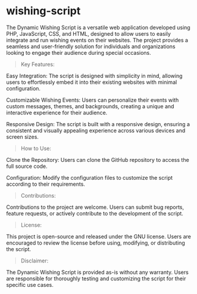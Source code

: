 # wishing-script
The Dynamic Wishing Script is a versatile web application developed using PHP, JavaScript, CSS, and HTML, designed to allow users to easily integrate and run wishing events on their websites. The project provides a seamless and user-friendly solution for individuals and organizations looking to engage their audience during special occasions.

>Key Features:

Easy Integration: The script is designed with simplicity in mind, allowing users to effortlessly embed it into their existing websites with minimal configuration.

Customizable Wishing Events: Users can personalize their events with custom messages, themes, and backgrounds, creating a unique and interactive experience for their audience.

Responsive Design: The script is built with a responsive design, ensuring a consistent and visually appealing experience across various devices and screen sizes.

>How to Use:

Clone the Repository: Users can clone the GitHub repository to access the full source code.

Configuration: Modify the configuration files to customize the script according to their requirements.

>Contributions:

Contributions to the project are welcome. Users can submit bug reports, feature requests, or actively contribute to the development of the script.

>License:

This project is open-source and released under the GNU license. Users are encouraged to review the license before using, modifying, or distributing the script.

>Disclaimer:

The Dynamic Wishing Script is provided as-is without any warranty. Users are responsible for thoroughly testing and customizing the script for their specific use cases.
